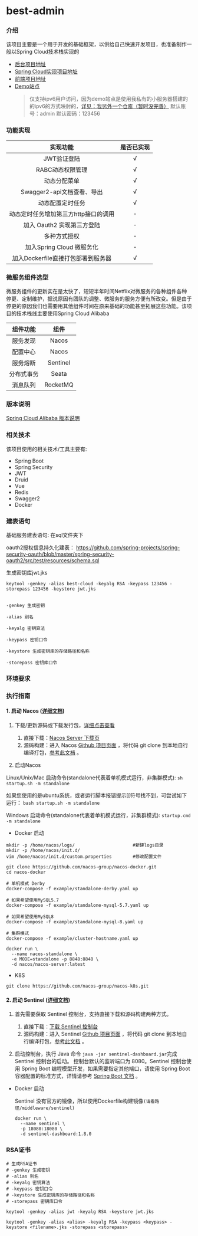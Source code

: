 # best-admin

### 介绍
该项目主要是一个用于开发的基础框架，以供给自己快速开发项目，也准备制作一般以Spring Cloud技术栈实现的

* [后台项目地址](https://github.com/shanzhaozhen/best-server)
* [Spring Cloud实现项目地址](https://github.com/shanzhaozhen/best-cloud)
* [前端项目地址](https://github.com/shanzhaozhen/best-client)
* [Demo站点](http://best.loogoos.tk)
    > 仅支持ipv6用户访问，因为demo站点是使用我私有的小服务器搭建的的ipv6的方式映射的，[详见：我另外一个仓库（暂时没完善）](https://github.com/shanzhaozhen/MyNAS)
    > 默认账号：admin
    > 默认密码：123456

### 功能实现
|          实现功能          | 是否已实现 |
|:----------------------:|:-----:|
|        JWT验证登陆         |   √   |
|       RABC动态权限管理       |   √   |
|         动态分配菜单         |   √   |
|  Swagger2-api文档查看、导出   |   √   |
|        动态配置定时任务        |   √   |
|  动态定时任务增加第三方http接口的调用  |   -   |
|   加入 Oauth2 实现第三方登陆    |   -   |
|         多种方式授权         |   -   |
|  加入Spring Cloud 微服务化   |   -   |
| 加入Dockerfile直接打包部署到服务器 |   √   |

### 微服务组件选型

微服务组件的更新实在是太快了，短短半年时间Netflix对微服务的各种组件各种停更、定制维护，据说原因有团队的调整、微服务的服务方便有所改变。但是由于停更的原因我们也需要用其他组件时间在原来基础的功能甚至拓展这些功能。该项目的技术栈线主要使用Spring Cloud Alibaba

| 组件功能  |    组件    |
|:-----:|:--------:|
| 服务发现  |  Nacos   |
| 配置中心  |  Nacos   |
| 服务熔断  | Sentinel |
| 分布式事务 |  Seata   |
| 消息队列  | RocketMQ |

### 版本说明
[Spring Cloud Alibaba 版本说明](https://github.com/alibaba/spring-cloud-alibaba/wiki/%E7%89%88%E6%9C%AC%E8%AF%B4%E6%98%8E)

### 相关技术
该项目使用的相关技术/工具主要有:
* Spring Boot
* Spring Security
* JWT
* Druid
* Vue
* Redis
* Swagger2
* Docker

### 建表语句
基础服务建表语句:
在sql文件夹下

oauth2授权信息持久化建表：
https://github.com/spring-projects/spring-security-oauth/blob/master/spring-security-oauth2/src/test/resources/schema.sql

生成密钥库jwt.jks
``` shell script
keytool -genkey -alias best-cloud -keyalg RSA -keypass 123456 -storepass 123456 -keystore jwt.jks


-genkey 生成密钥

-alias 别名

-keyalg 密钥算法

-keypass 密钥口令

-keystore 生成密钥库的存储路径和名称

-storepass 密钥库口令
```

### 环境要求



### 执行指南

#### 1. 启动 Nacos ([详细文档](https://github.com/alibaba/spring-cloud-alibaba/blob/master/spring-cloud-alibaba-examples/nacos-example/nacos-config-example/readme-zh.md))

1. 下载/更新源码或下载发行包，[详细点击查看](https://github.com/alibaba/spring-cloud-alibaba/blob/master/spring-cloud-alibaba-examples/nacos-example/nacos-config-example/readme-zh.md)
   1. 直接下载：[Nacos Server 下载页](https://github.com/alibaba/nacos/releases)
   2. 源码构建：进入 Nacos [Github 项目页面](https://github.com/alibaba/nacos) ，将代码 git clone 到本地自行编译打包，[参考此文档](https://nacos.io/zh-cn/docs/quick-start.html) 。

2. 启动Nacos

Linux/Unix/Mac 启动命令(standalone代表着单机模式运行，非集群模式):
`sh startup.sh -m standalone`

如果您使用的是ubuntu系统，或者运行脚本报错提示[[符号找不到，可尝试如下运行：
`bash startup.sh -m standalone`

Windows 启动命令(standalone代表着单机模式运行，非集群模式):
`startup.cmd -m standalone`

* Docker 启动

```shell
mkdir -p /home/nacos/logs/                      #新建logs目录
mkdir -p /home/nacos/init.d/
vim /home/nacos/init.d/custom.properties        #修改配置文件

git clone https://github.com/nacos-group/nacos-docker.git
cd nacos-docker

# 单机模式 Derby
docker-compose -f example/standalone-derby.yaml up

# 如果希望使用MySQL5.7
docker-compose -f example/standalone-mysql-5.7.yaml up

# 如果希望使用MySQL8
docker-compose -f example/standalone-mysql-8.yaml up

# 集群模式
docker-compose -f example/cluster-hostname.yaml up 

docker run \
  --name nacos-standalone \
  -e MODE=standalone -p 8848:8848 \
  -d nacos/nacos-server:latest
```

* K8S
```shell
git clone https://github.com/nacos-group/nacos-k8s.git
```

#### 2. 启动 Sentinel ([详细文档](http://edas-public.oss-cn-hangzhou.aliyuncs.com/install_package/demo/sentinel-dashboard.jar))

1. 首先需要获取 Sentinel 控制台，支持直接下载和源码构建两种方式。

   1. 直接下载：[下载 Sentinel 控制台](http://edas-public.oss-cn-hangzhou.aliyuncs.com/install_package/demo/sentinel-dashboard.jar)
   2. 源码构建：进入 Sentinel [Github 项目页面](https://github.com/alibaba/Sentinel) ，将代码 git clone 到本地自行编译打包，[参考此文档](https://github.com/alibaba/Sentinel/tree/master/sentinel-dashboard) 。

2. 启动控制台，执行 Java 命令 `java -jar sentinel-dashboard.jar`完成 Sentinel 控制台的启动。
   控制台默认的监听端口为 8080。Sentinel 控制台使用 Spring Boot 编程模型开发，如果需要指定其他端口，请使用 Spring Boot 容器配置的标准方式，详情请参考 [Spring Boot 文档](https://docs.spring.io/spring-boot/docs/current-SNAPSHOT/reference/htmlsingle/#boot-features-customizing-embedded-containers) 。

* Docker 启动

  Sentinel 没有官方的镜像，所以使用Dockerfile构建镜像`(请看路径/middleware/sentinel)`

    ```shell
    docker run \
      --name sentinel \
      -p 18080:18080 \
      -d sentinel-dashboard:1.8.0
    ```
  
### RSA证书

```shell
# 生成RSA证书
# -genkey 生成密钥
# -alias 别名
# -keyalg 密钥算法
# -keypass 密钥口令
# -keystore 生成密钥库的存储路径和名称
# -storepass 密钥库口令

keytool -genkey -alias jwt -keyalg RSA -keystore jwt.jks

keytool -genkey -alias <alias> -keyalg RSA -keypass <keypass> -keystore <filename>.jks -storepass <storepass>

```
